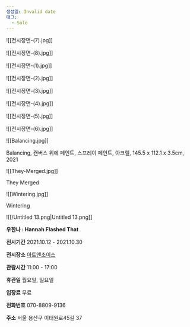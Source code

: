 ```yaml
---
생성일: Invalid date
태그:
  - Solo
---
```

  

![[전시장면-(7).jpg]]

  

  

![[전시장면-(8).jpg]]

  

  

![[전시장면-(1).jpg]]

  

  

![[전시장면-(2).jpg]]

  

  

![[전시장면-(3).jpg]]

  

  

  

![[전시장면-(4).jpg]]

  

  

![[전시장면-(5).jpg]]

  

  

![[전시장면-(6).jpg]]

  

  

![[Balancing.jpg]]

Balancing, 캔버스 위에 페인트, 스프레이 페인트, 아크릴, 145.5 x 112.1 x 3.5cm, 2021

  

  

![[They-Merged.jpg]]

They Merged

  

  

![[Wintering.jpg]]

Wintering

  

  

  

![[/Untitled 13.png|Untitled 13.png]]

  

**우한나 : Hannah Flashed That**

**전시기간** 2021.10.12 - 2021.10.30

**전시장소** [아트앤초이스](https://m.art-map.co.kr/gallery/view.php?idx=5012)

**관람시간** 11:00 - 17:00

**휴관일** 월요일, 일요일

**입장료** 무료

**전화번호** 070-8809-9136

**주소** 서울 용산구 이태원로45길 37